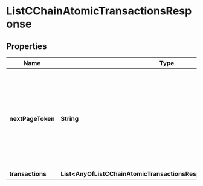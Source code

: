 # ListCChainAtomicTransactionsResponse

## Properties
Name | Type | Description | Notes
------------ | ------------- | ------------- | -------------
**nextPageToken** | **String** | A token, which can be sent as &#x60;pageToken&#x60; to retrieve the next page. If this field is omitted or empty, there are no subsequent pages. |  [optional]
**transactions** | **List&lt;AnyOfListCChainAtomicTransactionsResponseTransactionsItems&gt;** |  | 
